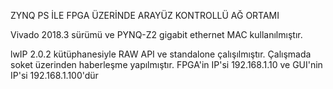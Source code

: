 ZYNQ PS İLE FPGA ÜZERİNDE ARAYÜZ KONTROLLÜ AĞ ORTAMI

Vivado 2018.3 sürümü ve PYNQ-Z2 gigabit ethernet MAC kullanılmıştır.

lwIP 2.0.2 kütüphanesiyle RAW API ve standalone çalışılmıştır. Çalışmada soket üzerinden haberleşme yapılmıştır. FPGA'in IP'si 192.168.1.10 ve GUI'nin IP'si 192.168.1.100'dür

